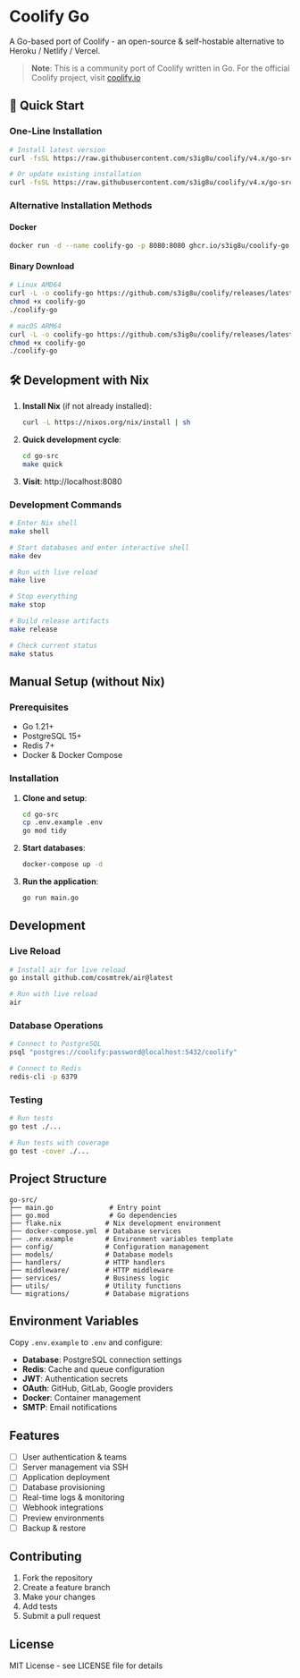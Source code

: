 # Coolify Go

A Go-based port of Coolify - an open-source & self-hostable alternative to Heroku / Netlify / Vercel.

> **Note**: This is a community port of Coolify written in Go. For the official Coolify project, visit [coolify.io](https://coolify.io)

## 🚀 Quick Start

### One-Line Installation
```bash
# Install latest version
curl -fsSL https://raw.githubusercontent.com/s3ig8u/coolify/v4.x/go-src/install.sh | bash

# Or update existing installation
curl -fsSL https://raw.githubusercontent.com/s3ig8u/coolify/v4.x/go-src/update.sh | bash
```

### Alternative Installation Methods

#### Docker
```bash
docker run -d --name coolify-go -p 8080:8080 ghcr.io/s3ig8u/coolify-go:latest
```

#### Binary Download
```bash
# Linux AMD64
curl -L -o coolify-go https://github.com/s3ig8u/coolify/releases/latest/download/coolify-go-linux-amd64
chmod +x coolify-go
./coolify-go

# macOS ARM64
curl -L -o coolify-go https://github.com/s3ig8u/coolify/releases/latest/download/coolify-go-darwin-arm64
chmod +x coolify-go
./coolify-go
```

## 🛠️ Development with Nix

1. **Install Nix** (if not already installed):
   ```bash
   curl -L https://nixos.org/nix/install | sh
   ```

2. **Quick development cycle**:
   ```bash
   cd go-src
   make quick
   ```

3. **Visit**: http://localhost:8080

### Development Commands

```bash
# Enter Nix shell
make shell

# Start databases and enter interactive shell
make dev

# Run with live reload
make live

# Stop everything
make stop

# Build release artifacts
make release

# Check current status
make status
```

## Manual Setup (without Nix)

### Prerequisites
- Go 1.21+
- PostgreSQL 15+
- Redis 7+
- Docker & Docker Compose

### Installation

1. **Clone and setup**:
   ```bash
   cd go-src
   cp .env.example .env
   go mod tidy
   ```

2. **Start databases**:
   ```bash
   docker-compose up -d
   ```

3. **Run the application**:
   ```bash
   go run main.go
   ```

## Development

### Live Reload
```bash
# Install air for live reload
go install github.com/cosmtrek/air@latest

# Run with live reload
air
```

### Database Operations
```bash
# Connect to PostgreSQL
psql "postgres://coolify:password@localhost:5432/coolify"

# Connect to Redis
redis-cli -p 6379
```

### Testing
```bash
# Run tests
go test ./...

# Run tests with coverage
go test -cover ./...
```

## Project Structure

```
go-src/
├── main.go              # Entry point
├── go.mod               # Go dependencies
├── flake.nix           # Nix development environment
├── docker-compose.yml  # Database services
├── .env.example        # Environment variables template
├── config/             # Configuration management
├── models/             # Database models
├── handlers/           # HTTP handlers
├── middleware/         # HTTP middleware
├── services/           # Business logic
├── utils/              # Utility functions
└── migrations/         # Database migrations
```

## Environment Variables

Copy `.env.example` to `.env` and configure:

- **Database**: PostgreSQL connection settings
- **Redis**: Cache and queue configuration
- **JWT**: Authentication secrets
- **OAuth**: GitHub, GitLab, Google providers
- **Docker**: Container management
- **SMTP**: Email notifications

## Features

- [ ] User authentication & teams
- [ ] Server management via SSH
- [ ] Application deployment
- [ ] Database provisioning
- [ ] Real-time logs & monitoring
- [ ] Webhook integrations
- [ ] Preview environments
- [ ] Backup & restore

## Contributing

1. Fork the repository
2. Create a feature branch
3. Make your changes
4. Add tests
5. Submit a pull request

## License

MIT License - see LICENSE file for details
